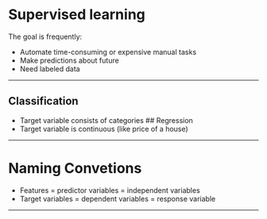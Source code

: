 # Supervised learning
The goal is frequently:
+ Automate time-consuming or expensive manual tasks
+ Make predictions about future
+ Need labeled data
---
## Classification
+ Target variable consists of categories
## Regression
+ Target variable is continuous (like price of a house) 
---
# Naming Convetions
+ Features = predictor variables = independent variables
+ Target variables = dependent variables = response variable
---

